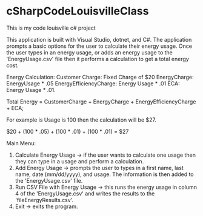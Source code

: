 # cSharpCodeLouisvilleClass
This is my code louisville c# project

This application is built with Visual Studio, dotnet, and C#. The application prompts a basic options for the user to calculate their energy usage.  Once the user types in an energy usage, or adds an energy usage to the 'EnergyUsage.csv' file then it performs a calculation to get a total energy cost.

Energy Calculation:
Customer Charge: Fixed Charge of $20
EnergyCharge: EnergyUsage * .05
EnergyEfficiencyCharge: Energy Usage * .01
ECA: Energy Usage * .01.

Total Energy = CustomerCharge + EnergyCharge + EnergyEfficiencyCharge + ECA;

For example is Usage is 100 then the calculation will be $27.  

$20 + (100 * .05) + (100 * .01) + (100 * .01) = $27

Main Menu:

1. Calculate Energy Usage -> if the user wants to calculate one usage then they can type in a usage and perform a calculation.
2. Add Energy Usage -> prompts the user to types in a first name, last name, date (mm/dd/yyyy), and usage.  The information is then added to the 'EnergyUsage.csv' file.
3. Run CSV File with Energy Usage -> this runs the energy usage in column 4 of the 'EnergyUsage.csv' and writes the results to the 'fileEnergyResults.csv'.
4. Exit  -> exits the program.
